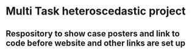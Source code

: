 # Multi Task heteroscedastic project

## Respository to show case posters and link to code before website and other links are set up
